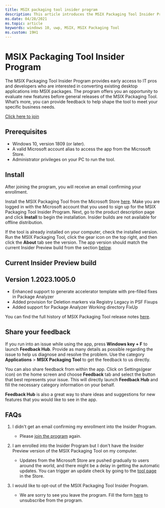 ```yaml
---
title: MSIX packaging tool insider program
description: This article introduces the MSIX Packaging Tool Insider Program, which provides early access releases of the MSIX Packaging Tool.
ms.date: 04/28/2021
ms.topic: article
keywords: windows 10, uwp, MSIX, MSIX Packaging Tool
ms.custom: 19H1
---
```


# MSIX Packaging Tool Insider Program

The MSIX Packaging Tool Insider Program provides early access to IT pros and developers who are interested in converting existing desktop applications into MSIX packages. The program offers you an opportunity to evaluate new features before general releases of the MSIX Packaging Tool. What’s more, you can provide feedback to help shape the tool to meet your specific business needs. 

<div class="nextstepaction"><p><a class="x-hidden-focus" href="https://aka.ms/MSIXPackagingPreviewProgram" data-linktype="external">Click here to join</a></p></div>

## Prerequisites

- Windows 10, version 1809 (or later).
- A valid Microsoft account alias to access the app from the Microsoft Store.
- Administrator privileges on your PC to run the tool.

## Install

After joining the program, you will receive an email confirming your enrollment. 

Install the MSIX Packaging Tool from the Microsoft Store [here](https://www.microsoft.com/en-us/p/msix-packaging-tool/9n5lw3jbcxkf). Make you are logged in with the Microsoft account that you used to sign up for the MSIX Packaging Tool Insider Program. Next, go to the product description page and click **Install** to begin the installation. Insider builds are not available for offline distribution.

If the tool is already installed on your computer, check the installed version. Run the MSIX Packaging Tool, click the gear icon on the top right, and then click the **About** tab see the version. The app version should match the current Insider Preview build from the section [below](#current-insider-preview-build).

## Current Insider Preview build

## Version 1.2023.1005.0

- Enhanced support to generate accelerator template with pre-filled fixes in Package Analyzer
- Added provision for Deletion markers via Registry Legacy in PSF Fixups
- Added support for Package Analyzer Working directory FixUp

You can find the full history of MSIX Packaging Tool release notes [here](release-notes/history.md).

## Share your feedback

If you run into an issue while using the app, press **Windows key + F** to launch **Feedback Hub**. Provide as many details as possible regarding the issue to help us diagnose and resolve the problem. Use the category **Applications** > **MSIX Packaging Tool** to get the feedback to us directly.

You can also share feedback from within the app. Click on Settings(gear icon) on the home screen and choose **Feedback** tab and select the button that best represents your issue. This will directly launch **Feedback Hub** and fill the necessary category information on your behalf. 

**Feedback Hub** is also a great way to share ideas and suggestions for new features that you would like to see in the app.  

## FAQs

1. I didn't get an email confirming my enrollment into the Insider Program. 
    - Please [join the program](https://aka.ms/MSIXPackagingPreviewProgram) again.  

2. I am enrolled into the Insider Program but I don't have the Insider Preview version of the MSIX Packaging Tool on my computer. 
    - Updates from the Microsoft Store are pushed gradually to users around the world, and there might be a delay in getting the automatic updates. You can trigger an update check by going to the [tool page](https://www.microsoft.com/en-us/p/msix-packaging-tool/9n5lw3jbcxkf) in the Store. 
3. I would like to opt-out of the MSIX Packaging Tool Insider Program. 
    - We are sorry to see you leave the program. Fill the form [here](https://forms.office.com/Pages/ResponsePage.aspx?id=v4j5cvGGr0GRqy180BHbR-NSOqDz219PqoOqk5qxQEZUMlEwNVNKMDhNUVlKOVpTRTlVWFhMMThLQy4u) to unsubscribe from the program. 

